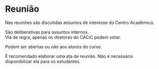 # Reunião

Nas reuniões são discutidas assuntos de interesse do Centro Acadêmico.

São deliberativas para assuntos internos.  
Via de regra, apenas os diretores do CACiC podem votar.

Podem ser abertas ou não aos alunos do curso.

É recomendado elaborar uma ata de reunião. Não é necessário disponibilizar ela para os estudantes.

